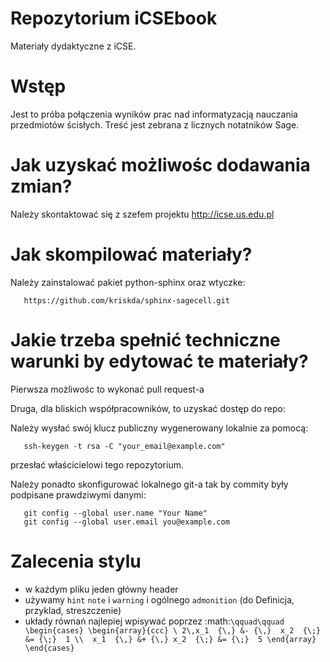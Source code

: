 Repozytorium iCSEbook 
=====================

Materiały dydaktyczne z iCSE. 


Wstęp
=====

Jest to próba połączenia wyników prac nad informatyzacją nauczania
przedmiotów ścisłych. Treść jest zebrana z licznych notatników Sage.


Jak uzyskać możliwośc dodawania zmian?
=====================================

Należy skontaktować się z szefem projektu http://icse.us.edu.pl


Jak skompilować materiały?
==========================

Należy zainstalować pakiet python-sphinx oraz wtyczke: 

       https://github.com/kriskda/sphinx-sagecell.git

Jakie trzeba spełnić techniczne warunki by edytować te materiały?
=================================================================

Pierwsza możliwośc to wykonać pull request-a

Druga, dla bliskich współpracowników,  to uzyskać dostęp do repo:

Należy wysłać swój klucz publiczny wygenerowany lokalnie za pomocą:

       ssh-keygen -t rsa -C "your_email@example.com"

przesłać właścicielowi tego repozytorium.  

Należy ponadto skonfigurować lokalnego git-a tak by commity były podpisane prawdziwymi danymi:

       git config --global user.name "Your Name"
       git config --global user.email you@example.com


Zalecenia stylu
===============

 * w każdym pliku jeden główny header 
 * używamy ``hint`` ``note`` i ``warning`` i ogólnego ``admonition`` (do Definicja, przyklad, streszczenie)
 * układy równań najlepiej wpisywać poprzez :math:`\qquad\qquad
\begin{cases}
\begin{array}{ccc}
\ 2\,x_1  {\,} &- {\,}  x_2  {\;} &= {\;}  1 \\ 
x_1  {\,} &+ {\,} x_2  {\;} &= {\;}  5
\end{array}
\end{cases}`

